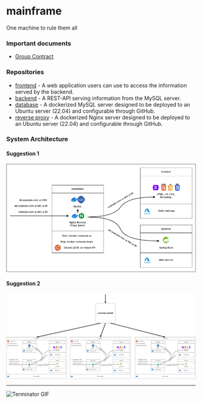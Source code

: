 # mainframe
One machine to rule them all 

### Important documents

- [Group Contract](https://docs.google.com/document/d/1HWFV2Z3kENlpDOPFoKmclIqHMSEGyR5geEHSsbLWmnI/edit?usp=sharing)

### Repositories

- [frontend](https://github.com/team3dat3/frontend) - A web application users can use to access the information served by the backend.
- [backend](https://github.com/team3dat3/backend) - A REST-API serving information from the MySQL server.
- [database](https://github.com/team3dat3/database) - A dockerized MySQL server designed to be deployed to an Ubuntu server (22.04) and configurable through GitHub. 
- [reverse proxy](https://github.com/team3dat3/reverse-proxy) - A dockerized Nginx server designed to be deployed to an Ubuntu server (22.04) and configurable through GitHub. 

### System Architecture

#### Suggestion 1
![System Architecture Diagram 1](https://github.com/team3dat3/mainframe/blob/main/assets/System-Architecture.png)

#### Suggestion 2
![System Architecture Diagram 2](https://github.com/team3dat3/mainframe/blob/main/assets/suggestion.png)

---
![Terminator GIF](https://media.tenor.com/e5cgR0H0E2IAAAAC/terminator-arnold.gif)
